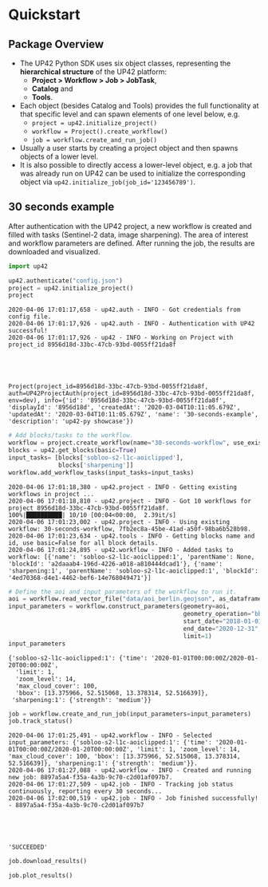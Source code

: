 # Quickstart


## Package Overview

- The UP42 Python SDK uses six object classes, representing the **hierarchical structure** of the UP42 platform:
    - **Project > Workflow > Job > JobTask**,
    - **Catalog** and
    - **Tools**.
- Each object (besides Catalog and Tools) provides the full functionality at that specific level and can spawn elements of one level below, e.g.
    - `project = up42.initialize_project()`
    - `workflow = Project().create_workflow()`
    - `job = workflow.create_and_run_job()`
- Usually a user starts by creating a project object and then spawns objects of a lower level.
- It is also possible to directly access a lower-level object, e.g. a job that was already run on UP42 can be used to initialize the corresponding object via `up42.initialize_job(job_id='123456789')`.

## 30 seconds example

After authentication with the UP42 project, a new workflow is created and filled with tasks (Sentinel-2 data, image sharpening). 
The area of interest and workflow parameters are defined. After running the job, the results are downloaded and visualized.


```python
import up42
```


```python
up42.authenticate("config.json")
project = up42.initialize_project()
project
```

    2020-04-06 17:01:17,658 - up42.auth - INFO - Got credentials from config file.
    2020-04-06 17:01:17,926 - up42.auth - INFO - Authentication with UP42 successful!
    2020-04-06 17:01:17,926 - up42 - INFO - Working on Project with project_id 8956d18d-33bc-47cb-93bd-0055ff21da8f





    Project(project_id=8956d18d-33bc-47cb-93bd-0055ff21da8f, auth=UP42ProjectAuth(project_id=8956d18d-33bc-47cb-93bd-0055ff21da8f, env=dev), info={'id': '8956d18d-33bc-47cb-93bd-0055ff21da8f', 'displayId': '8956d18d', 'createdAt': '2020-03-04T10:11:05.679Z', 'updatedAt': '2020-03-04T10:11:05.679Z', 'name': '30-seconds-example', 'description': 'up42-py showcase'})




```python
# Add blocks/tasks to the workflow.
workflow = project.create_workflow(name="30-seconds-workflow", use_existing=True)
blocks = up42.get_blocks(basic=True)
input_tasks= [blocks['sobloo-s2-l1c-aoiclipped'], 
              blocks['sharpening']]
workflow.add_workflow_tasks(input_tasks=input_tasks)
```

    2020-04-06 17:01:18,380 - up42.project - INFO - Getting existing workflows in project ...
    2020-04-06 17:01:18,810 - up42.project - INFO - Got 10 workflows for project 8956d18d-33bc-47cb-93bd-0055ff21da8f.
    100%|██████████| 10/10 [00:04<00:00,  2.39it/s]
    2020-04-06 17:01:23,002 - up42.project - INFO - Using existing workflow: 30-seconds-workflow, 7fb2ec8a-45be-41ad-a50f-98ba6b528b98.
    2020-04-06 17:01:23,634 - up42.tools - INFO - Getting blocks name and id, use basic=False for all block details.
    2020-04-06 17:01:24,895 - up42.workflow - INFO - Added tasks to workflow: [{'name': 'sobloo-s2-l1c-aoiclipped:1', 'parentName': None, 'blockId': 'a2daaab4-196d-4226-a018-a810444dcad1'}, {'name': 'sharpening:1', 'parentName': 'sobloo-s2-l1c-aoiclipped:1', 'blockId': '4ed70368-d4e1-4462-bef6-14e768049471'}]



```python
# Define the aoi and input parameters of the workflow to run it.
aoi = workflow.read_vector_file("data/aoi_berlin.geojson", as_dataframe=True)
input_parameters = workflow.construct_parameters(geometry=aoi, 
                                                 geometry_operation="bbox", 
                                                 start_date="2018-01-01",
                                                 end_date="2020-12-31",
                                                 limit=1)
input_parameters
```




    {'sobloo-s2-l1c-aoiclipped:1': {'time': '2020-01-01T00:00:00Z/2020-01-20T00:00:00Z',
      'limit': 1,
      'zoom_level': 14,
      'max_cloud_cover': 100,
      'bbox': [13.375966, 52.515068, 13.378314, 52.516639]},
     'sharpening:1': {'strength': 'medium'}}




```python
job = workflow.create_and_run_job(input_parameters=input_parameters)
job.track_status()
```

    2020-04-06 17:01:25,491 - up42.workflow - INFO - Selected input_parameters: {'sobloo-s2-l1c-aoiclipped:1': {'time': '2020-01-01T00:00:00Z/2020-01-20T00:00:00Z', 'limit': 1, 'zoom_level': 14, 'max_cloud_cover': 100, 'bbox': [13.375966, 52.515068, 13.378314, 52.516639]}, 'sharpening:1': {'strength': 'medium'}}.
    2020-04-06 17:01:27,088 - up42.workflow - INFO - Created and running new job: 8897a5a4-f35a-4a3b-9c70-c2d01af097b7.
    2020-04-06 17:01:27,509 - up42.job - INFO - Tracking job status continuously, reporting every 30 seconds...
    2020-04-06 17:02:00,519 - up42.job - INFO - Job finished successfully! - 8897a5a4-f35a-4a3b-9c70-c2d01af097b7





    'SUCCEEDED'




```python
job.download_results()
```


```python
job.plot_results()
```


```python

```

